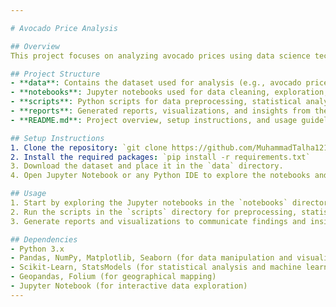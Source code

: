 ```yaml
---

# Avocado Price Analysis

## Overview
This project focuses on analyzing avocado prices using data science techniques. The goal is to understand the factors influencing avocado prices, identify trends, and explore opportunities for market expansion.

## Project Structure
- **data**: Contains the dataset used for analysis (e.g., avocado prices by region, time series data).
- **notebooks**: Jupyter notebooks used for data cleaning, exploration, analysis, and visualization.
- **scripts**: Python scripts for data preprocessing, statistical analysis, machine learning models, and geographical mapping.
- **reports**: Generated reports, visualizations, and insights from the analysis.
- **README.md**: Project overview, setup instructions, and usage guidelines.

## Setup Instructions
1. Clone the repository: `git clone https://github.com/MuhammadTalha121/avocado-analysis.git`
2. Install the required packages: `pip install -r requirements.txt`
3. Download the dataset and place it in the `data` directory.
4. Open Jupyter Notebook or any Python IDE to explore the notebooks and scripts.

## Usage
1. Start by exploring the Jupyter notebooks in the `notebooks` directory for data cleaning, exploration, and analysis.
2. Run the scripts in the `scripts` directory for preprocessing, statistical analysis, machine learning models, and GIS mapping.
3. Generate reports and visualizations to communicate findings and insights.

## Dependencies
- Python 3.x
- Pandas, NumPy, Matplotlib, Seaborn (for data manipulation and visualization)
- Scikit-Learn, StatsModels (for statistical analysis and machine learning)
- Geopandas, Folium (for geographical mapping)
- Jupyter Notebook (for interactive data exploration)
---
```

